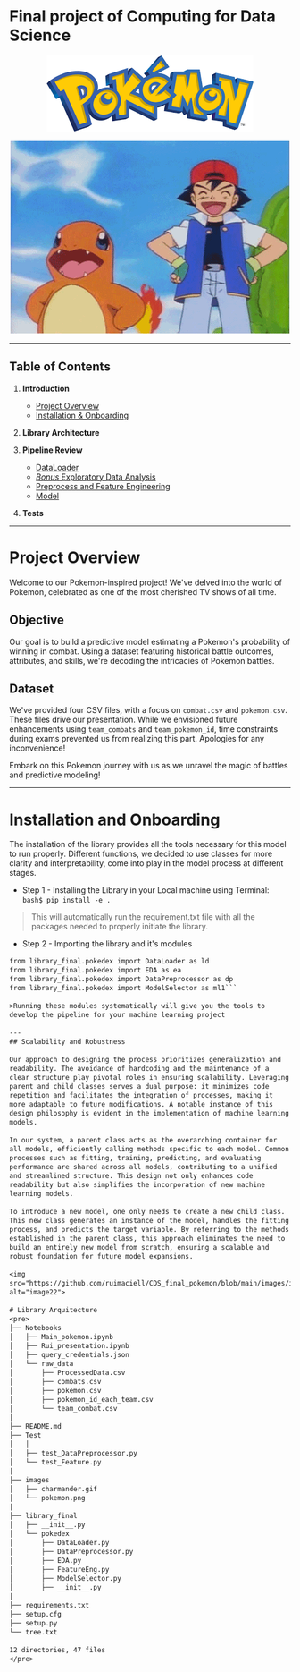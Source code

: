 # Final project of Computing for Data Science

<p align="center">
  <a href="https://pokemondb.net/pokedex/all/">
    <img src="https://github.com/ruimaciell/CDS_final_pokemon/blob/main/images/pokemon.png" alt="Header">
  </a>
</p>

<p align="center">
  <img src="https://github.com/ruimaciell/CDS_final_pokemon/blob/main/images/charmander.gif" alt="charmander">
</p>  
  
---
## Table of Contents

1. **Introduction**
    - [Project Overview](#roject-overview)
    - [Installation & Onboarding](#nstallation-&-onboarding)

2. **Library Architecture**

3. **Pipeline Review**
    - [DataLoader](#dataloader)
    - [*Bonus* Exploratory Data Analysis](#bonus-exploratory-data-analysis)
    - [Preprocess and Feature Engineering](#preprocess-and-feature-engineering)
    - [Model](#model)

4. **Tests**
---
# Project Overview

Welcome to our Pokemon-inspired project! We've delved into the world of Pokemon, celebrated as one of the most cherished TV shows of all time.

## Objective

Our goal is to build a predictive model estimating a Pokemon's probability of winning in combat. Using a dataset featuring historical battle outcomes, attributes, and skills, we're decoding the intricacies of Pokemon battles.

## Dataset

We've provided four CSV files, with a focus on `combat.csv` and `pokemon.csv`. These files drive our presentation. While we envisioned future enhancements using `team_combats` and `team_pokemon_id`, time constraints during exams prevented us from realizing this part. Apologies for any inconvenience!

Embark on this Pokemon journey with us as we unravel the magic of battles and predictive modeling!

---
# Installation and Onboarding

The installation of the library provides all the tools necessary for this model to run properly. Different functions, we decided to use classes for more clarity and interpretability, come into play in the model process at different stages.  

- Step 1 - Installing the Library in your Local machine using Terminal:
 ```bash$ pip install -e .```
>This will automatically run the requirement.txt file with all the packages needed to properly initiate the library.

- Step 2 - Importing the library and it's modules


```import library_final
from library_final.pokedex import DataLoader as ld
from library_final.pokedex import EDA as ea
from library_final.pokedex import DataPreprocessor as dp
from library_final.pokedex import ModelSelector as ml1```

>Running these modules systematically will give you the tools to develop the pipeline for your machine learning project

--- 
## Scalability and Robustness

Our approach to designing the process prioritizes generalization and readability. The avoidance of hardcoding and the maintenance of a clear structure play pivotal roles in ensuring scalability. Leveraging parent and child classes serves a dual purpose: it minimizes code repetition and facilitates the integration of processes, making it more adaptable to future modifications. A notable instance of this design philosophy is evident in the implementation of machine learning models.

In our system, a parent class acts as the overarching container for all models, efficiently calling methods specific to each model. Common processes such as fitting, training, predicting, and evaluating performance are shared across all models, contributing to a unified and streamlined structure. This design not only enhances code readability but also simplifies the incorporation of new machine learning models.

To introduce a new model, one only needs to create a new child class. This new class generates an instance of the model, handles the fitting process, and predicts the target variable. By referring to the methods established in the parent class, this approach eliminates the need to build an entirely new model from scratch, ensuring a scalable and robust foundation for future model expansions.

<img src="https://github.com/ruimaciell/CDS_final_pokemon/blob/main/images/image22.jpeg" alt="image22">

# Library Arquitecture  
<pre>
├── Notebooks
│   ├── Main_pokemon.ipynb
│   ├── Rui_presentation.ipynb
│   ├── query_credentials.json
│   └── raw_data
│       ├── ProcessedData.csv
│       ├── combats.csv
│       ├── pokemon.csv
│       ├── pokemon_id_each_team.csv
│       └── team_combat.csv
|
├── README.md
├── Test
│   │    
│   ├── test_DataPreprocessor.py
│   └── test_Feature.py
|
├── images
│   ├── charmander.gif
│   └── pokemon.png
|
├── library_final
│   ├── __init__.py
│   └── pokedex
│       ├── DataLoader.py
│       ├── DataPreprocessor.py
│       ├── EDA.py
│       ├── FeatureEng.py
│       ├── ModelSelector.py
│       ├── __init__.py
|
├── requirements.txt
├── setup.cfg
├── setup.py
└── tree.txt

12 directories, 47 files
</pre>


